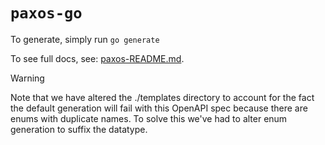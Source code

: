 # `paxos-go`

To generate, simply run `go generate`

To see full docs, see: [paxos-README.md](paxos-README.md).

> [!WARNING]
> Note that we have altered the ./templates directory to account
> for the fact the default generation will fail with this OpenAPI
> spec because there are enums with duplicate names. To solve
> this we've had to alter enum generation to suffix the datatype.
